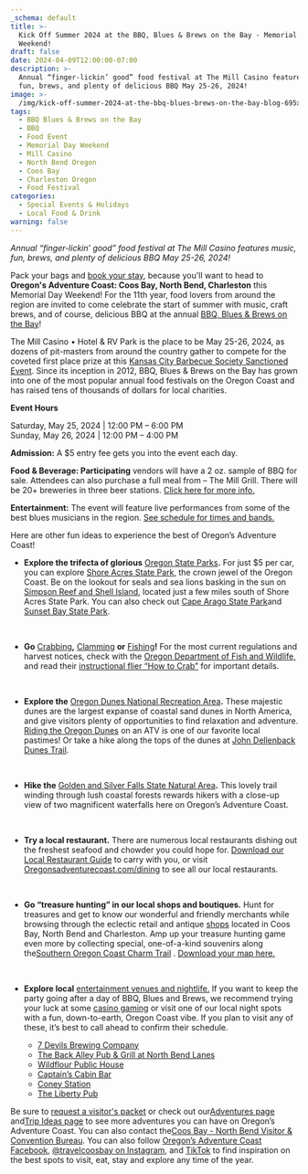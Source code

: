 ```yaml
---
_schema: default
title: >-
  Kick Off Summer 2024 at the BBQ, Blues & Brews on the Bay - Memorial Day
  Weekend!
draft: false
date: 2024-04-09T12:00:00-07:00
description: >-
  Annual “finger-lickin’ good” food festival at The Mill Casino features music,
  fun, brews, and plenty of delicious BBQ May 25-26, 2024!
image: >-
  /img/kick-off-summer-2024-at-the-bbq-blues-brews-on-the-bay-blog-695x322-jpg-1.jpg
tags:
  - BBQ Blues & Brews on the Bay
  - BBQ
  - Food Event
  - Memorial Day Weekend
  - Mill Casino
  - North Bend Oregon
  - Coos Bay
  - Charleston Oregon
  - Food Festival
categories:
  - Special Events & Holidays
  - Local Food & Drink
warning: false
---
```

*Annual “finger-lickin’ good” food festival at The Mill Casino features music, fun, brews, and plenty of delicious BBQ May 25-26, 2024!*

Pack your bags and [book your stay](https://www.oregonsadventurecoast.com/lodging/), because you'll want to head to **Oregon's Adventure Coast: Coos Bay, North Bend, Charleston** this Memorial Day Weekend! For the 11th year, food lovers from around the region are invited to come celebrate the start of summer with music, craft brews, and of course, delicious BBQ at the annual [BBQ, Blues & Brews on the Bay](https://www.oregonsadventurecoast.com/event/annual-bbq-blues-brews-on-the-bay/)!

The Mill Casino • Hotel & RV Park is the place to be May 25-26, 2024, as dozens of pit-masters from around the country gather to compete for the coveted first place prize at this [Kansas City Barbecue Society Sanctioned Event](http://www.kcbs.us/). Since its inception in 2012, BBQ, Blues & Brews on the Bay has grown into one of the most popular annual food festivals on the Oregon Coast and has raised tens of thousands of dollars for local charities.

**Event Hours**

Saturday, May 25, 2024 \| 12:00 PM – 6:00 PM<br>Sunday, May 26, 2024 \| 12:00 PM – 4:00 PM

**Admission:** A $5 entry fee gets you into the event each day.

**Food & Beverage: Participating** vendors will have a 2 oz. sample of BBQ for sale. Attendees can also purchase a full meal from – The Mill Grill. There will be 20+ breweries in three beer stations. [Click here for more info.](https://www.kokwelresorts.com/coos-bay/)

**Entertainment:** The event will feature live performances from some of the best blues musicians in the region. [See schedule for times and bands.](https://www.kokwelresorts.com/coos-bay/)

Here are other fun ideas to experience the best of Oregon’s Adventure Coast!

* **Explore the trifecta of glorious** [Oregon State Parks](https://www.oregonsadventurecoast.com/blog/celebrate-oregon-state-parks-on-oregon-s-adventure-coast/)**.** For just $5 per car, you can explore [Shore Acres State Park](https://www.oregonsadventurecoast.com/state-parks-and-national-lands/), the crown jewel of the Oregon Coast. Be on the lookout for seals and sea lions basking in the sun on [Simpson Reef and Shell Island](https://shoreacres.net/about-us/simpson-reef-and-shell-island/), located just a few miles south of Shore Acres State Park. You can also check out [Cape Arago State Park](https://stateparks.oregon.gov/index.cfm?do=park.profile&amp;amp;parkId=66)and [Sunset Bay State Park](https://stateparks.oregon.gov/index.cfm?do=park.profile&amp;amp;parkId=70).

  &nbsp;

* **Go** [Crabbing](https://www.oregonsadventurecoast.com/crabbing-clamming/)**,** [Clamming](https://www.oregonsadventurecoast.com/clamming/) **or** [Fishing](https://www.oregonsadventurecoast.com/fishing/)**!** For the most current regulations and harvest notices, check with the [Oregon Department of Fish and Wildlife,](https://myodfw.com/fishing) and read their [instructional flier “How to Crab”](https://www.dfw.state.or.us/resources/fishing/docs/CrabbingFlyer.pdf) for important details.

  &nbsp;

* **Explore the** [Oregon Dunes National Recreation Area](https://www.oregonsadventurecoast.com/untamed-dunes/)**.** These majestic dunes are the largest expanse of coastal sand dunes in North America, and give visitors plenty of opportunities to find relaxation and adventure. [Riding the Oregon Dunes](https://www.oregonsadventurecoast.com/atv-motorsports) on an ATV is one of our favorite local pastimes! Or take a hike along the tops of the dunes at [John Dellenback Dunes Trail](https://www.fs.usda.gov/Internet/FSE_DOCUMENTS/stelprdb5427142.pdf).

  &nbsp;

* **Hike the** [Golden and Silver Falls State Natural Area](https://www.oregonsadventurecoast.com/blog/featured-fall-adventure-a-hike-on-golden-and-silver-falls-state-natural-area/)**.** This lovely trail winding through lush coastal forests rewards hikers with a close-up view of two magnificent waterfalls here on Oregon’s Adventure Coast.

  &nbsp;

* **Try a local restaurant.** There are numerous local restaurants dishing out the freshest seafood and chowder you could hope for. [Download our Local Restaurant Guide](https://www.oregonsadventurecoast.com/img/restaurants-booklet-web-11-23.pdf) to carry with you, or visit [Oregonsadventurecoast.com/dining](https://oregonsadventurecoast.com/dining/) to see all our local restaurants.

  &nbsp;

* **Go “treasure hunting” in our local shops and boutiques.** Hunt for treasures and get to know our wonderful and friendly merchants while browsing through the eclectic retail and antique [shops](https://www.oregonsadventurecoast.com/shopping/?utm_source=adventure-december-2021&amp;utm_medium=mailchimp&amp;utm_campaign=holiday-25) located in Coos Bay, North Bend and Charleston. Amp up your treasure hunting game even more by collecting special, one-of-a-kind souvenirs along the[Southern Oregon Coast Charm Trail](https://www.oregonsadventurecoast.com/blog/have-a-charming-adventure-along-the-southern-oregon-coast-charm-trail/) . [Download your map here.](https://www.oregonsadventurecoast.com/img/Charm-Trail-Map.pdf)

  &nbsp;

* **Explore local** [entertainment venues and nightlife.](https://www.oregonsadventurecoast.com/entertainment-and-nightlife/) If you want to keep the party going after a day of BBQ, Blues and Brews, we recommend trying your luck at some [casino gaming](https://www.oregonsadventurecoast.com/gaming) or visit one of our local night spots with a fun, down-to-earth, Oregon Coast vibe. If you plan to visit any of these, it’s best to call ahead to confirm their schedule.
  * [7 Devils Brewing Company](https://7devilsbrewery.com/)
  * [The Back Alley Pub & Grill at North Bend Lanes](https://northbendlanes.com/back-alley-pub-grill)
  * [Wildflour Public House](https://www.wildflourpub.com/)
  * [Captain’s Cabin Bar](https://www.yelp.com/biz/captains-cabin-bar-coos-bay-2)
  * [Coney Station](https://www.facebook.com/ConeyStation/)
  * [The Liberty Pub](https://www.thelibpub.com/)

Be sure to [request a visitor's packet](https://www.oregonsadventurecoast.com/contact/#contactform) or check out our[Adventures page](https://www.oregonsadventurecoast.com/adventures) and[Trip Ideas page](https://www.oregonsadventurecoast.com/tripideas) to see more adventures you can have on Oregon’s Adventure Coast. You can also contact the[Coos Bay - North Bend Visitor & Convention Bureau](https://www.oregonsadventurecoast.com/contact/). You can also follow [Oregon’s Adventure Coast Facebook](https://www.facebook.com/OregonsAdventureCoast/), [@travelcoosbay on Instagram](https://www.instagram.com/travelcoosbay/), and [TikTok](https://www.tiktok.com/@oregonsadventurecoast?lang=en) to find inspiration on the best spots to visit, eat, stay and explore any time of the year.

<br>